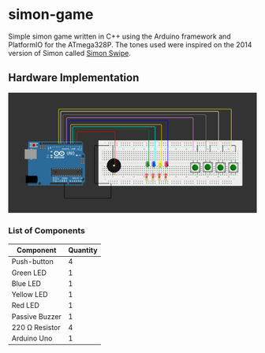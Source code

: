 # simon-game
Simple simon game written in C++ using the Arduino framework and PlatformIO for the ATmega328P. The tones used were inspired on the 2014 version of Simon called [Simon Swipe](https://en.wikipedia.org/wiki/Simon_(game)#Gameplay).

## Hardware Implementation
![Hardware implementation on Arduino Uno](imgs/simon-game-arduino.png "Hardware implementation on Arduino Uno")

### List of Components
| Component      | Quantity |
| -----------    | ----------- |
| Push-button    | 4           |
| Green LED      | 1           |
| Blue LED       | 1           |
| Yellow LED     | 1           |
| Red LED        | 1           |
| Passive Buzzer | 1           |
| 220 Ω Resistor | 4           |
| Arduino Uno    | 1           | 
